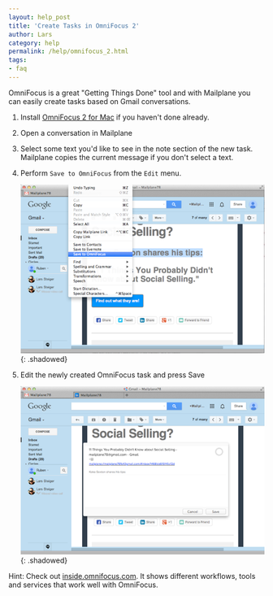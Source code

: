 ```yaml
---
layout: help_post
title: 'Create Tasks in OmniFocus 2'
author: Lars
category: help
permalink: /help/omnifocus_2.html
tags:
- faq
---
```


OmniFocus is a great "Getting Things Done" tool and with Mailplane you can easily create tasks based on Gmail conversations.

1. Install [OmniFocus 2 for Mac](http://www.omnigroup.com/omnifocus) if you haven't done already.

2. Open a conversation in Mailplane

3. Select some text you'd like to see in the note section of the new task. Mailplane copies the current message if you don't select a text.

4. Perform `Save to OmniFocus` from the `Edit` menu.

	![](/assets/help/2014-07-03-omnifocus_2/omnifocus_save.png){: .shadowed}

5. Edit the newly created OmniFocus task and press Save

	![](/assets/help/2014-07-03-omnifocus_2/omnifocus_edit_task.png){: .shadowed}

Hint: Check out [inside.omnifocus.com](http://inside.omnifocus.com/). It shows different workflows, tools and services that work well with OmniFocus.